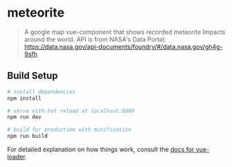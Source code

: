 # meteorite

> A google map vue-component that shows recorded meteorite Impacts around the world. API is from NASA's Data Portal: https://data.nasa.gov/api-documents/foundry/#/data.nasa.gov/gh4g-9sfh 

## Build Setup

``` bash
# install dependencies
npm install

# serve with hot reload at localhost:8080
npm run dev

# build for production with minification
npm run build
```

For detailed explanation on how things work, consult the [docs for vue-loader](http://vuejs.github.io/vue-loader).
